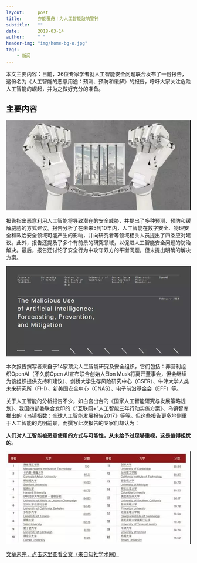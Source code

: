 ```yaml
---
layout:     post
title:      亦能覆舟！为人工智能敲响警钟
subtitle:   ""
date:       2018-03-14
author:     " "
header-img: "img/home-bg-o.jpg"
tags:
    - 新闻
---
```


本文主要内容：日前，26位专家学者就人工智能安全问题联合发布了一份报告，这份名为《人工智能的恶意用途：预测、预防和缓解》的报告，呼吁大家关注危险人工智能的崛起，并为之做好充分的准备。





<!-- more -->

## 主要内容

![images](/images\news\2018-3-14-zhong-1.jpg)

报告指出恶意利用人工智能将导致潜在的安全威胁，并提出了多种预测、预防和缓解威胁的方式建议。报告分析了在未来5到10年内，人工智能在数字安全、物理安全和政治安全领域可能产生的影响，并向研究者等领域相关人员提出了四条应对建议。此外，报告还提及了多个有前景的研究领域，以促进人工智能安全问题的防治解决。最后，报告还讨论了安全行为中攻守双方的平衡问题，但未提出明确的解决方案。

![images](/images\news\2018-3-14-zhong-2.jpg)

本次报告撰写者来自于14家顶尖人工智能研究及安全组织，它们包括：非营利组织OpenAI（不久前Open AI宣布联合创始人Elon Musk将离开董事会，但会继续为该组织提供支持和建议）、剑桥大学生存风险研究中心（CSER）、牛津大学人类未来研究所（FHI）、新美国安全中心（CNAS）、电子前沿基金会（EFF）等。
 
关于人工智能的分析报告不少，如白宫出台的《国家人工智能研究与发展策略规划》、我国四部委联合发印的《“互联网+”人工智能三年行动实施方案》、乌镇智库推出的《乌镇指数：全球人工智能发展报告2017》等等。但这些报告更多地侧重于人工智能的光明前景，而撰写此次报告的专家们却认为：

**人们对人工智能被恶意使用的方式与可能性，从未给予过足够重视，这是值得担忧的。**

![images](/images\news\2018-3-14-zhong-3.jpg)

[文章未完，点击这里查看全文（来自知社学术圈）](http://mp.weixin.qq.com/s/Ny7FRygol7Un7jjvYlfyRw)
